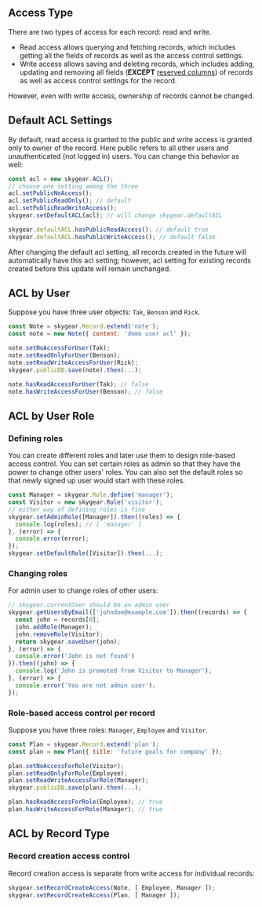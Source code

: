 <a name='acl-type'></a>
## Access Type

There are two types of access for each record: read and write.
- Read access allows querying and fetching records, which includes getting
  all the fields of records as well as the access control settings.
- Write access allows saving and deleting records, which includes adding,
  updating and removing all fields (**EXCEPT**
  [reserved columns](/js/guide/record#reserved)) of records
  as well as access control settings for the record.

However, even with write access, ownership of records cannot be changed.

<a name='acl-default'></a>
## Default ACL Settings

By default, read access is granted to the public and write access is granted
only to owner of the record. Here public refers to all other users and
unauthenticated (not logged in) users. You can change this behavior as well:

``` javascript
const acl = new skygear.ACL();
// choose one setting among the three
acl.setPublicNoAccess();
acl.setPublicReadOnly(); // default
acl.setPublicReadWriteAccess();
skygear.setDefaultACL(acl); // will change skygear.defaultACL

skygear.defaultACL.hasPublicReadAccess(); // default true
skygear.defaultACL.hasPublicWriteAccess(); // default false
```

After changing the default acl setting, all records created in the future
will automatically have this acl setting; however, acl setting for existing
records created before this update will remain unchanged.

<a name='acl-user'></a>
## ACL by User

Suppose you have three user objects: `Tak`, `Benson` and `Rick`.

``` javascript
const Note = skygear.Record.extend('note');
const note = new Note({ content: 'demo user acl' });

note.setNoAccessForUser(Tak);
note.setReadOnlyForUser(Benson);
note.setReadWriteAccessForUser(Rick);
skygear.publicDB.save(note).then(...);

note.hasReadAccessForUser(Tak); // false
note.hasWriteAccessForUser(Benson); // false
```

<a name='acl-role'></a>
## ACL by User Role

### Defining roles

You can create different roles and later use them to design role-based access
control. You can set certain roles as admin so that they have the power to
change other users' roles. You can also set the default roles so that newly
signed up user would start with these roles.

``` javascript
const Manager = skygear.Role.define('manager');
const Visitor = new skygear.Role('visitor');
// either way of defining roles is fine
skygear.setAdminRole([Manager]).then((roles) => {
  console.log(roles); // [ 'manager' ]
}, (error) => {
  console.error(error);
});
skygear.setDefaultRole([Visitor]).then(...);
```

### Changing roles

For admin user to change roles of other users:

``` javascript
// skygear.currentUser should be an admin user
skygear.getUsersByEmail(['johndoe@example.com']).then((records) => {
  const john = records[0];
  john.addRole(Manager);
  john.removeRole(Visitor);
  return skygear.saveUser(john);
}, (error) => {
  console.error('John is not found')
}).then((john) => {
  console.log('John is promoted from Visitor to Manager');
}, (error) => {
  console.error('You are not admin user');
});
```

### Role-based access control per record

Suppose you have three roles: `Manager`, `Employee` and `Visitor`.

``` javascript
const Plan = skygear.Record.extend('plan');
const plan = new Plan({ title: 'future goals for company' });

plan.setNoAccessForRole(Visitor);
plan.setReadOnlyForRole(Employee);
plan.setReadWriteAccessForRole(Manager);
skygear.publicDB.save(plan).then(...);

plan.hasReadAccessForRole(Employee); // true
plan.hasWriteAccessForRole(Manager); // true
```

<a name='acl-record'></a>
## ACL by Record Type

### Record creation access control

Record creation access is separate from write access for individual records:

``` javascript
skygear.setRecordCreateAccess(Note, [ Employee, Manager ]);
skygear.setRecordCreateAccess(Plan, [ Manager ]);
```
